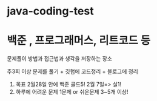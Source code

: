 # java-coding-test
# 백준 , 프로그래머스, 리트코드 등
문제풀이 방법과 접근법과 생각을 저장하는 장소

주3회 이상 문제를 풀기 + 깃헙에 코드정리 + 블로그에 정리

1. 목표 2월28일 안에 백준 골드5! 2월 7일=> 실1!
2. 하루에 어려운 문제 1문제 or 쉬운문제 3~5개 이상!
